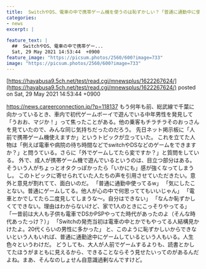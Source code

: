 ```yaml
---
title:  SwitchやDS、電車の中で携帯ゲーム機を使うのは恥ずかしい？「普通に通勤中に使ってる」「電車でしてたら二度見する」  
categories:
- news
excerpt: |
  
feature_text: |
  ##  SwitchやDS、電車の中で携帯ゲー...
  Sat, 29 May 2021 14:53:44  +0900
feature_image: "https://picsum.photos/2560/600?image=733"
image: "https://picsum.photos/2560/600?image=733"
---
```


[https://hayabusa9.5ch.net/test/read.cgi/mnewsplus/1622267624/](https://hayabusa9.5ch.net/test/read.cgi/mnewsplus/1622267624/)
posted on Sat, 29 May 2021 14:53:44  +0900

<!--more-->

https://news.careerconnection.jp/?p=118137 もう何年も前、総武線で千葉に向かっているとき、車内で初代ゲームボーイで遊んでいる中年男性を発見して「うおお、マジか！」って焦ったことがある。他の乗客もチラチラそのおっさんを見ていたので、みんな同じ気持ちだったのだろう。 先日ネット掲示板に「人前で携帯ゲーム機使えますか」というトピックが立っていた。 これを立てた人物は「例えば電車や病院の待ち時間などでswitchやDSなどのゲームをできますか？」と問うている。さらに「外でゲームしてたら変ですか？」と質問をしている。 外で、成人が携帯ゲーム機で遊んでいるというのは、目立つ部分はある。そういう人がちょっとオタクっぽかったら「いかにも」感が強くなってしまうし。 このトピックに寄せられていた人たちの声を引用させていただきたい。意外と意見が割れてて、面白いのだ。 「普通に通勤中使ってるw」 「気にしたことない。普通にゲームしてる。他人が心の中で何思っててもいいじゃん」 「電車とかでしてたら二度見してしまうな〜。自分はできない」 「なんか恥ずかしくてできない。理由はわからないけど、家で1人のときにこっそりやってる」 「一昔前は大人も子供も電車でDSかPSPやってた時代があったのよ（そんな時代あったっけ？）」 「Switchの発売当初は電車の中とかでもやってる人結構見かけたよ。20代くらいの男性に多かった」 と、このように恥ずかしいからできないという人もいれば、普通に通勤途中にゲームしているという人もいる。人生色々というわけだ。 どうしても、大人が人前でゲームするよりも、読書とかしてたほうがまともに見えるから、できることならそう見せたいってのがあるんだよね。まあ、そんなのしょせん自意識過剰なんですけど。
